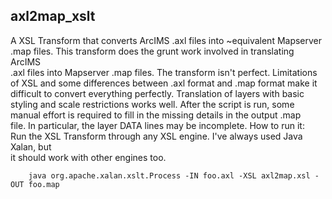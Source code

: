                                                                                
axl2map_xslt                                                                    
---------------                                                                 
                                                                                
A XSL Transform that converts ArcIMS .axl files into ~equivalent Mapserver      
.map files. This transform does the grunt work involved in translating ArcIMS   
.axl files into Mapserver .map files. The transform isn't perfect. Limitations  
of XSL and some differences between .axl format and .map format make it         
difficult to convert everything perfectly. Translation of layers with basic     
styling and scale restrictions works well. After the script is run, some        
manual effort is required to fill in the missing details in the output .map     
file. In particular, the layer DATA lines may be incomplete. How to run it:     
Run the XSL Transform through any XSL engine. I've always used Java Xalan, but  
it should work with other engines too.                                          
                                                                                
```                                                                            
    java org.apache.xalan.xslt.Process -IN foo.axl -XSL axl2map.xsl -OUT foo.map
```
